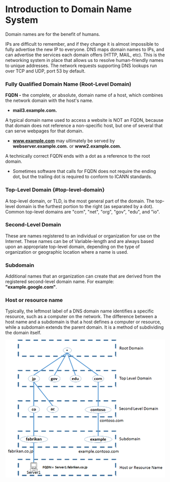 # Introduction to Domain Name System

Domain names are for the benefit of humans.

IPs are difficult to remember, and if they change it is almost impossible to fully advertise the new IP to everyone. DNS maps domain names to IPs, and can advertise the services each domain offers \(HTTP, MAIL, etc\). This is the networking system in place that allows us to resolve human-friendly names to unique addresses.  The network requests supporting DNS lookups run over TCP and UDP, port 53 by default.

### Fully Qualified Domain Name \(Root-Level Domain\)

**FQDN -** the complete, or absolute, domain name of a host, which combines the network domain with the host's name.

* **mail3.example.com.**

A typical domain name used to access a website is NOT an FQDN, because that domain does not reference a non-specific host, but one of several that can serve webpages for that domain.

* **www.example.com** may ultimately be served by **webserver.example.com.** or **www2.example.com.**

A technically correct FQDN ends with a dot as a reference to the root domain.

* Sometimes software that calls for FQDN does not require the ending dot, but the trailing dot is required to conform to ICANN standards.

### Top-Level Domain {#top-level-domain}

A top-level domain, or TLD, is the most general part of the domain. The top-level domain is the furthest portion to the right \(as separated by a dot\). Common top-level domains are "com", "net", "org", "gov", "edu", and "io".

### Second-Level Domain

These are names registered to an individual or organization for use on the Internet. These names can be of Variable-length and are always based upon an appropriate top-level domain, depending on the type of organization or geographic location where a name is used.

### **Subdomain**

Additional names that an organization can create that are derived from the registered second-level domain name. For example: **"example.google.com"**.

### **Host or resource name**

Typically, the leftmost label of a DNS domain name identifies a specific resource, such as a computer on the network. The difference between a host name and a subdomain is that a host defines a computer or resource, while a subdomain extends the parent domain. It is a method of subdividing the domain itself.

![](/assets/dns_1.png)


